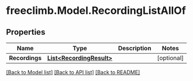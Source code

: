 # freeclimb.Model.RecordingListAllOf

## Properties

Name | Type | Description | Notes
------------ | ------------- | ------------- | -------------
**Recordings** | [**List&lt;RecordingResult&gt;**](RecordingResult.md) |  | [optional] 

[[Back to Model list]](../README.md#documentation-for-models) [[Back to API list]](../README.md#documentation-for-api-endpoints) [[Back to README]](../README.md)


